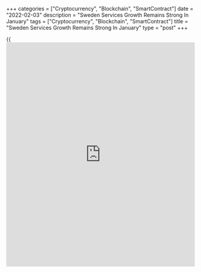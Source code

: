 +++
categories = ["Cryptocurrency", "Blockchain", "SmartContract"]
date = "2022-02-03"
description = "Sweden Services Growth Remains Strong In January"
tags = ["Cryptocurrency", "Blockchain", "SmartContract"]
title = "Sweden Services Growth Remains Strong In January"
type = "post"
+++

{{<iframe id="large-banner" src="https://www.bounty.group/#slide=4.0" width="100%" height="600" scrolling="no" style="border: 0px solid rgb(216, 221, 230); border-radius: 3px;">}}

Sweden's services sector growth improved further in January, survey data
from Swedbank and the logistics association Silf showed on Thursday.

The purchasing managers' index for the services sector rose to 68.6 in
January from 67.4 in December. Any reading above 50 indicates expansion
in the sector.

"The rise was broad and may receive further support in the future when
restrictions are lifted and the spread of omicrons is reduced, which is
partly reflected in the service companies 'expansive [business][1]
plans," Swedbank analyst Jorgen Kennemar said.

All the sub-indices increased in January. Business volume, order intake,
employment, delivery time increased.

Suppliers' input goods prices rose in January.

The composite PMI, which combines manufacturing and services, rose to
66.9 in January from 65.9 in the previous month.

For comments and feedback [contact](https://www.playgroundfx.com/contact/): editorial@rtt[news](https://www.letsplayfx.com/blog/forex-news-website/).com

[Economic News][2]

 **What parts of the world are seeing the best (and worst) economic
performances lately? Click[here][3] to check out our [Econ Scorecard][3]
and find out! See up-to-the-moment [ranking](https://www.playgroundfx.com/blog/crypto-exchange-ranking/)s for the best and worst
performers in [GDP][3], [unemployment rate][4], [inflation][5] and much
more.**

   1. www.rtt[news](https://www.letsplayfx.com/blog/forex-news-website/).com/Content/Business.aspx
   2. www.rtt[news](https://www.letsplayfx.com/blog/forex-news-website/).com/Content/EconomicNews.aspx
   3. www.rtt[news](https://www.letsplayfx.com/blog/forex-news-website/).com/economic-scorecard/world-rank/GDP/highest-performance.aspx
   4. www.rtt[news](https://www.letsplayfx.com/blog/forex-news-website/).com/economic-scorecard/world-rank/unemployment-rate/lowest-performance.aspx
   5. www.rtt[news](https://www.letsplayfx.com/blog/forex-news-website/).com/economic-scorecard/world-rank/CPI/highest-performance.aspx